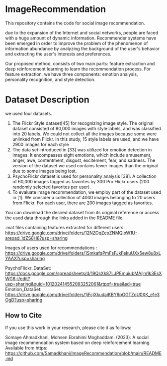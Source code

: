 # ImageRecommendation

This repository contains the code for social image recommendation.


due to the expansion of the Internet and social networks, people are faced with a huge amount of dynamic information. Recommender systems have been emerged in order to improve the problem of the phenomenon of information abundance by analyzing the background of the user's behavior and extracting the user's interests and preferences. 

Our proposed method, consists of two main parts: feature extraction and deep reinforcement learning to learn the recommendation process. 
For feature extraction, we have three components: emotion analysis, personality recognition, and style detection.


# Dataset Description

we used four datasets. 
1) The Flickr Style dataset[45] for recognizing image style. The original dataset consisted of 80,000 images with style labels, and was classified into 20 labels. We could not collect all the images because some were unlinked from Flickr. In this study, 15 style labels are used, and we have 2900 images for each style
2) The data set introduced in [33] was utilized for emotion detection in images. It encompasses eight emotions, which include amusement, anger, awe, contentment, disgust, excitement, fear, and sadness. The version of the dataset we used contains fewer images than the original due to some images being lost. 
3) PsychoFlickr dataset is used for personality analysis [38]. A collection of 60,000 images tagged as favorites by 300 Pro Flickr users (200 randomly selected favorites per user). 
4) To evaluate image recommendation, we employ part of the dataset used in  [1]. We consider a collection of 4000 images belonging to 20 users from Flickr. For each user, there are 200 images tagged as favorites. 

You can download the desired dataset from its original reference or access the used data through the links added in the README file.

.mat files containing features extracted for different users: https://drive.google.com/drive/folders/12NZOqZeoZNMQloW1U-areoad_1dZS8H8?usp=sharing

Images of users used for recommendations : https://drive.google.com/drive/folders/1SmkafqPmFsFJkFekuUXx5ew8u8xLYAAX?usp=sharing

PsychoFlickr_DataSet: https://docs.google.com/spreadsheets/d/19QsXk87LJPEmuiubMAjlm1k3EsXWG6-i/edit?usp=sharing&ouid=101202414552093252061&rtpof=true&sd=true
Emotion_DataSet: https://drive.google.com/drive/folders/1jFcjXkudaiKBY6pGGTZoU0XK_e1e3OgD?usp=sharing



## How to Cite

If you use this work in your research, please cite it as follows:

Somaye Ahmadkhani, Mohsen Ebrahimi Moghaddam. (2023). A social image recommendation system based on deep reinforcement learning. Available from https: https://github.com/Samadkhani/ImageRecommendation/blob/main/README.md


